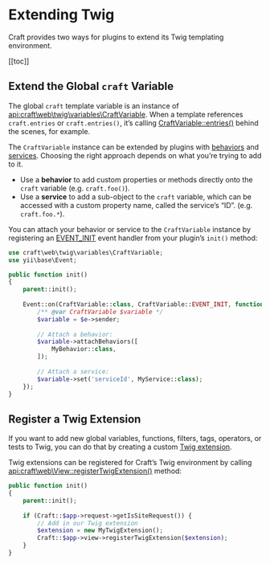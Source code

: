 # Extending Twig

Craft provides two ways for plugins to extend its Twig templating environment.

[[toc]]

## Extend the Global `craft` Variable

The global `craft` template variable is an instance of <api:craft\web\twig\variables\CraftVariable>. When a template references `craft.entries` or `craft.entries()`, it’s calling [CraftVariable::entries()](api:craft\web\twig\variables\CraftVariable::entries()) behind the scenes, for example.

The `CraftVariable` instance can be extended by plugins with [behaviors](https://www.yiiframework.com/doc/guide/2.0/en/concept-behaviors) and [services](https://www.yiiframework.com/doc/guide/2.0/en/concept-service-locator). Choosing the right approach depends on what you’re trying to add to it.

- Use a **behavior** to add custom properties or methods directly onto the `craft` variable (e.g. `craft.foo()`).
- Use a **service** to add a sub-object to the `craft` variable, which can be accessed with a custom property name, called the service’s “ID”. (e.g. `craft.foo.*`).

You can attach your behavior or service to the `CraftVariable` instance by registering an [EVENT_INIT](api:craft\web\twig\variables\CraftVariable::EVENT_INIT) event handler from your plugin’s `init()` method:

```php
use craft\web\twig\variables\CraftVariable;
use yii\base\Event;

public function init()
{
    parent::init();
    
    Event::on(CraftVariable::class, CraftVariable::EVENT_INIT, function(Event $e) {
        /** @var CraftVariable $variable */
        $variable = $e->sender;
        
        // Attach a behavior:
        $variable->attachBehaviors([
            MyBehavior::class,
        ]);
        
        // Attach a service:
        $variable->set('serviceId', MyService::class);
    });
}
```

## Register a Twig Extension

If you want to add new global variables, functions, filters, tags, operators, or tests to Twig, you can do that by creating a custom [Twig extension](https://twig.symfony.com/doc/2.x/advanced.html#creating-an-extension).

Twig extensions can be registered for Craft’s Twig environment by calling <api:craft\web\View::registerTwigExtension()> method:

```php
public function init()
{
    parent::init();
    
    if (Craft::$app->request->getIsSiteRequest()) {
        // Add in our Twig extension
        $extension = new MyTwigExtension();
        Craft::$app->view->registerTwigExtension($extension);
    }
}
```

